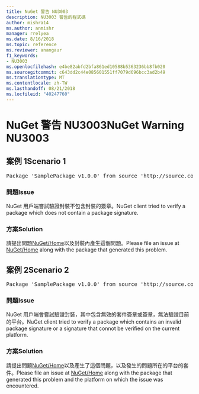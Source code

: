 ```yaml
---
title: NuGet 警告 NU3003
description: NU3003 警告的程式碼
author: mishra14
ms.author: anmishr
manager: rrelyea
ms.date: 8/16/2018
ms.topic: reference
ms.reviewer: anangaur
f1_keywords:
- NU3003
ms.openlocfilehash: e4be82abfd2bfa861ed10588b5363236bb8fb020
ms.sourcegitcommit: c643dd2c44e085601551ff7079d696bcc3ad2b49
ms.translationtype: MT
ms.contentlocale: zh-TW
ms.lasthandoff: 08/21/2018
ms.locfileid: "40247760"
---
```

# <a name="nuget-warning-nu3003"></a><span data-ttu-id="99ef2-103">NuGet 警告 NU3003</span><span class="sxs-lookup"><span data-stu-id="99ef2-103">NuGet Warning NU3003</span></span>

## <a name="scenario-1"></a><span data-ttu-id="99ef2-104">案例 1</span><span class="sxs-lookup"><span data-stu-id="99ef2-104">Scenario 1</span></span>

<pre>Package 'SamplePackage v1.0.0' from source 'http://source.com/index.json': The package is not signed. Unable to verify signature from an unsigned package.</pre>

### <a name="issue"></a><span data-ttu-id="99ef2-105">問題</span><span class="sxs-lookup"><span data-stu-id="99ef2-105">Issue</span></span>

<span data-ttu-id="99ef2-106">NuGet 用戶端嘗試驗證封裝不包含封裝的簽章。</span><span class="sxs-lookup"><span data-stu-id="99ef2-106">NuGet client tried to verify a package which does not contain a package signature.</span></span>


### <a name="solution"></a><span data-ttu-id="99ef2-107">方案</span><span class="sxs-lookup"><span data-stu-id="99ef2-107">Solution</span></span>

<span data-ttu-id="99ef2-108">請提出問題[NuGet/Home](https://github.com/NuGet/Home/issues)以及封裝內產生這個問題。</span><span class="sxs-lookup"><span data-stu-id="99ef2-108">Please file an issue at [NuGet/Home](https://github.com/NuGet/Home/issues) along with the package that generated this problem.</span></span>



## <a name="scenario-2"></a><span data-ttu-id="99ef2-109">案例 2</span><span class="sxs-lookup"><span data-stu-id="99ef2-109">Scenario 2</span></span>

<pre>Package 'SamplePackage v1.0.0' from source 'http://source.com/index.json': The package signature is invalid or cannot be verified on this platform.</pre>

### <a name="issue"></a><span data-ttu-id="99ef2-110">問題</span><span class="sxs-lookup"><span data-stu-id="99ef2-110">Issue</span></span>

<span data-ttu-id="99ef2-111">NuGet 用戶端會嘗試驗證封裝，其中包含無效的套件簽章或簽章，無法驗證目前的平台。</span><span class="sxs-lookup"><span data-stu-id="99ef2-111">NuGet client tried to verify a package which contains an invalid package signature or a signature that connot be verified on the current platform.</span></span>


### <a name="solution"></a><span data-ttu-id="99ef2-112">方案</span><span class="sxs-lookup"><span data-stu-id="99ef2-112">Solution</span></span>

<span data-ttu-id="99ef2-113">請提出問題[NuGet/Home](https://github.com/NuGet/Home/issues)以及產生了這個問題，以及發生的問題所在的平台的套件。</span><span class="sxs-lookup"><span data-stu-id="99ef2-113">Please file an issue at [NuGet/Home](https://github.com/NuGet/Home/issues) along with the package that generated this problem and the platform on which the issue was encountered.</span></span>


